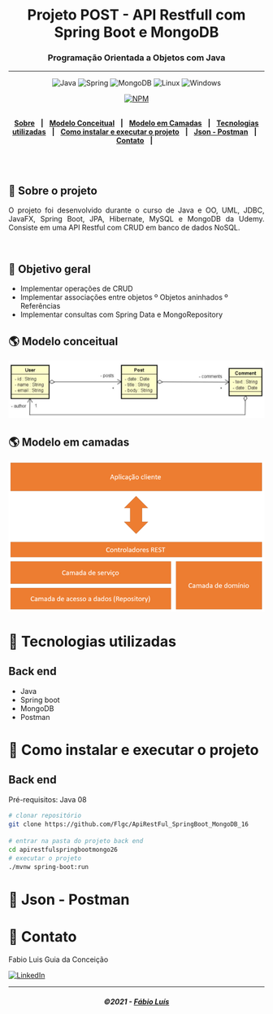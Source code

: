 <div align = "center">
<h1>Projeto POST - API Restfull com Spring Boot e MongoDB</h1>
<h3>Programação Orientada a Objetos com Java</h3>
<hr>

![Java](https://img.shields.io/badge/-Java-DE252C?style=flat-square&logo=java&logoColor=white)
![Spring](https://img.shields.io/badge/Spring-6DB33F?style=flat-square&logo=spring&logoColor=white)
![MongoDB](https://img.shields.io/badge/MongoDB-%234ea94b.svg?style=flat-square&logo=mongodb&logoColor=white)
![Linux](https://img.shields.io/badge/Linux-FCC624?style=flat-square&logo=linux&logoColor=black)
![Windows](https://img.shields.io/badge/Windows-0078D6?style=for-the-square&logo=windows&logoColor=white)

[![NPM](https://img.shields.io/npm/l/react)](https://github.com/Flgc/ApiRestFul_SpringBoot_MongoDB_16/blob/main/LICENSE)
<br>
<br>

</div>

<div align="center">

[**Sobre**](https://github.com/Flgc/ApiRestFul_SpringBoot_MongoDB_16) &nbsp;&nbsp;**|**&nbsp;&nbsp;
[**Modelo Conceitual**](https://github.com/Flgc/ApiRestFul_SpringBoot_MongoDB_16#-modelo-conceitual) &nbsp;&nbsp;**|**&nbsp;&nbsp;
[**Modelo em Camadas**](https://github.com/Flgc/ApiRestFul_SpringBoot_MongoDB_16#-modelo-em-camadas) &nbsp;&nbsp;**|**&nbsp;&nbsp;
[**Tecnologias utilizadas**](https://github.com/Flgc/ApiRestFul_SpringBoot_MongoDB_16#-tecnologias-utilizadas) &nbsp;&nbsp;**|**&nbsp;&nbsp;
[**Como instalar e executar o projeto**](https://github.com/Flgc/ApiRestFul_SpringBoot_MongoDB_16#-como-instalar-e-executar-o-projeto) &nbsp;&nbsp;**|**&nbsp;&nbsp;
[**Json - Postman**](https://github.com/Flgc/ApiRestFul_SpringBoot_MongoDB_16#-json-para-consumo-no-postman) &nbsp;&nbsp;**|**&nbsp;&nbsp;
[**Contato**](https://github.com/Flgc/ApiRestFul_SpringBoot_MongoDB_16#-contato) &nbsp;&nbsp;**|**&nbsp;&nbsp;

</div><br><br>

## 📃 Sobre o projeto

<p align="justify">O projeto foi desenvolvido durante o curso de Java e OO, UML, JDBC, JavaFX, Spring Boot, JPA, Hibernate, MySQL e MongoDB da Udemy. Consiste em uma API Restful com CRUD em banco de dados NoSQL.</p>
<br>

## 📃 Objetivo geral

- Implementar operações de CRUD
- Implementar associações entre objetos
  º Objetos aninhados
  º Referências
- Implementar consultas com Spring Data e MongoRepository

## 🌎 Modelo conceitual

![Web 1](https://github.com/Flgc/ApiRestFul_SpringBoot_MongoDB_16/blob/main/aset/conceitual.png)

## 🌎 Modelo em camadas

![Web 1](https://github.com/Flgc/ApiRestFul_SpringBoot_MongoDB_16/blob/main/aset/camada.png)

# 🚀 Tecnologias utilizadas

## Back end

- Java
- Spring boot
- MongoDB
- Postman

# 🔧 Como instalar e executar o projeto

## Back end

Pré-requisitos: Java 08

```bash
# clonar repositório
git clone https://github.com/Flgc/ApiRestFul_SpringBoot_MongoDB_16

# entrar na pasta do projeto back end
cd apirestfulspringbootmongo26
# executar o projeto
./mvnw spring-boot:run
```

# 🔧 Json - Postman

# 📲 Contato

Fabio Luis Guia da Conceição

<a href="https://www.linkedin.com/in/fabio-luis-guia-da-conceição-77784741"><img src="https://img.shields.io/badge/linkedin%20-%230077B5.svg?&style=for-the-badge&logo=linkedin&logoColor=white" alt="LinkedIn"/></a>

---

<h5 align="center">
  &copy;2021 - <a href="https://github.com/Flgc">Fábio Luís</a>
</h5>
